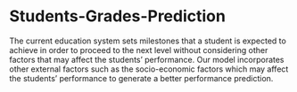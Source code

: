 # Students-Grades-Prediction
The current education system sets milestones that a student is expected to achieve in order to proceed to the next level without considering other factors that may affect the students’ performance.
Our model incorporates other external factors such as the socio-economic factors which may affect the students’ performance to generate a better performance prediction.

